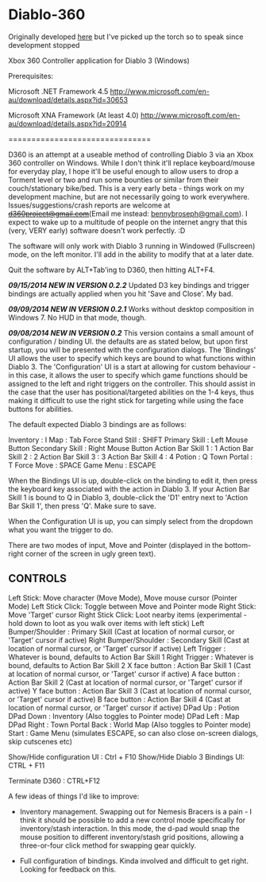 Diablo-360
====
Originally developed [here](https://github.com/d360project/d360) but I've
picked up the torch so to speak since development stopped

Xbox 360 Controller application for Diablo 3 (Windows)

Prerequisites:

Microsoft .NET Framework 4.5
http://www.microsoft.com/en-au/download/details.aspx?id=30653

Microsoft XNA Framework (At least 4.0)
http://www.microsoft.com/en-au/download/details.aspx?id=20914

===============================

D360 is an attempt at a useable method of controlling Diablo 3 via an Xbox 360 controller on Windows. While I don't think it'll replace keyboard/mouse for everyday play, I hope it'll be useful enough to allow users to drop a Torment level or two and run some bounties or similar from their couch/stationary bike/bed. This is a very early beta - things work on my development machine, but are not necessarily going to work everywhere. Issues/suggestions/crash reports are welcome at ~~d360project@gmail.com~~(Email me instead: bennybroseph@gmail.com). I expect to wake up to a multitude of people on the internet angry that this (very, VERY early) software doesn't work perfectly. :D

The software will only work with Diablo 3 running in Windowed (Fullscreen) mode, on the left monitor. I'll add in the ability to modify that at a later date.

Quit the software by ALT+Tab'ing to D360, then hitting ALT+F4.

***09/15/2014 NEW IN VERSION 0.2.2***
Updated D3 key bindings and trigger bindings are actually applied when you hit 'Save and Close'. My bad.

***09/09/2014 NEW IN VERSION 0.2.1***
Works without desktop composition in Windows 7. No HUD in that mode, though.

***09/08/2014 NEW IN VERSION 0.2***
This version contains a small amount of configuration / binding UI. the defaults are as stated below, but upon first startup, you will be presented with the configuration dialogs. The 'Bindings' UI allows the user to specify which keys are bound to what functions within Diablo 3. The 'Configuration' UI is a start at allowing for custom behaviour - in this case, it allows the user to specify which game functions should be assigned to the left and right triggers on the controller. This should assist in the case that the user has positional/targeted abilities on the 1-4 keys, thus making it difficult to use the right stick for targeting while using the face buttons for abilities. 

The default expected Diablo 3 bindings are as follows:

Inventory :					I
Map : 						Tab
Force Stand Still : 		SHIFT
Primary Skill : 			Left Mouse Button
Secondary Skill :			Right Mouse Button
Action Bar Skill 1 : 		1
Action Bar Skill 2 : 		2
Action Bar Skill 3 : 		3
Action Bar Skill 4 : 		4
Potion : 					Q
Town Portal : 				T
Force Move : 				SPACE
Game Menu : 				ESCAPE

When the Bindings UI is up, double-click on the binding to edit it, then press the keyboard key associated with the action in Diablo 3. If your Action Bar Skill 1 is bound to Q in Diablo 3, double-click the 'D1' entry next to 'Action Bar Skill 1', then press 'Q'. Make sure to save.

When the Configuration UI is up, you can simply select from the dropdown what you want the trigger to do.


 There are two modes of input, Move and Pointer (displayed in the bottom-right corner of the screen in ugly green text).

CONTROLS
---------
Left Stick: 				Move character (Move Mode), Move mouse cursor (Pointer Mode)
Left Stick Click: 			Toggle between Move and Pointer mode
Right Stick: 				Move 'Target' cursor
Right Stick Click:			Loot nearby items (experimental - hold down to loot as you walk over items with left stick)
Left Bumper/Shoulder : 		Primary Skill (Cast at location of normal cursor, or 'Target' cursor if active)
Right Bumper/Shoulder : 	Secondary Skill (Cast at location of normal cursor, or 'Target' cursor if active)
Left Trigger : 				Whatever is bound, defaults to Action Bar Skill 1
Right Trigger : 			Whatever is bound, defaults to Action Bar Skill 2
X face button : 			Action Bar Skill 1 (Cast at location of normal cursor, or 'Target' cursor if active)
A face button : 			Action Bar Skill 2 (Cast at location of normal cursor, or 'Target' cursor if active)
Y face button : 			Action Bar Skill 3 (Cast at location of normal cursor, or 'Target' cursor if active)
B face button : 			Action Bar Skill 4 (Cast at location of normal cursor, or 'Target' cursor if active)
DPad Up : 					Potion
DPad Down : 				Inventory (Also toggles to Pointer mode)
DPad Left : 				Map 
DPad Right : 				Town Portal
Back : 						World Map (Also toggles to Pointer mode)
Start : 					Game Menu (simulates ESCAPE, so can also close on-screen dialogs, skip cutscenes etc)

Show/Hide configuration UI : Ctrl + F10
Show/Hide Diablo 3 Bindings UI: CTRL + F11

Terminate D360 : CTRL+F12


A few ideas of things I'd like to improve:

* Inventory management. Swapping out for Nemesis Bracers is a pain - I think it should be possible to add a new control mode specifically for inventory/stash interaction. In this mode, the d-pad would snap the mouse position to different inventory/stash grid positions, allowing a three-or-four click method for swapping gear quickly.

* Full configuration of bindings. Kinda involved and difficult to get right. Looking for feedback on this.


